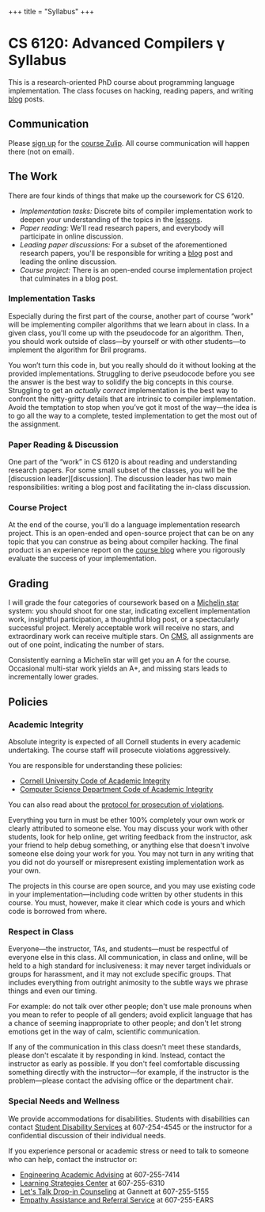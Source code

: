 +++
title = "Syllabus"
+++
# CS 6120: Advanced Compilers γ Syllabus

This is a research-oriented PhD course about programming language implementation.
The class focuses on hacking, reading papers, and writing [blog][] posts.


## Communication

Please [sign up][zulip-signup] for the [course Zulip][zulip].
All course communication will happen there (not on email).

[zulip]: https://cs6120.zulipchat.com
[zulip-signup]: https://www.cs.cornell.edu/courses/cs6120/2020fa/private/zulip.html


## The Work

There are four kinds of things that make up the coursework for CS 6120.

* *Implementation tasks:*
  Discrete bits of compiler implementation work to deepen your understanding of the topics in the [lessons][].
* *Paper reading:*
  We'll read research papers, and everybody will participate in online discussion.
* *Leading paper discussions:*
  For a subset of the aforementioned research papers, you'll be responsible for writing a [blog][] post and leading the online discussion.
* *Course project:*
  There is an open-ended course implementation project that culminates in a blog post.

[lessons]: @/lesson/_index.md
[blog]: @/blog/_index.md

### Implementation Tasks

Especially during the first part of the course, another part of course “work” will be implementing compiler algorithms that we learn about in class.
In a given class, you'll come up with the pseudocode for an algorithm.
Then, you should work outside of class—by yourself or with other students—to implement the algorithm for Bril programs.

You won’t turn this code in, but you really should do it without looking at the provided implementations.
Struggling to derive pseudocode before you see the answer is the best way to solidify the big concepts in this course.
Struggling to get an *actually correct* implementation is the best way to confront the nitty-gritty details that are intrinsic to compiler implementation.
Avoid the temptation to stop when you’ve got it most of the way—the idea is to go all the way to a complete, tested implementation to get the most out of the assignment.

### Paper Reading & Discussion

One part of the “work” in CS 6120 is about reading and understanding research papers.
For some small subset of the classes, you will be the [discussion leader][discussion].
The discussion leader has two main responsibilities: writing a blog post and facilitating the in-class discussion.

### Course Project

At the end of the course, you'll do a language implementation research project.
This is an open-ended and open-source project that can be on any topic that you can construe as being about compiler hacking.
The final product is an experience report on the [course blog][blog] where you rigorously evaluate the success of your implementation.

## Grading

I will grade the four categories of coursework based on a [Michelin star][michelin] system:
you should shoot for one star, indicating excellent implementation work, insightful participation, a thoughtful blog post, or a spectacularly successful project.
Merely acceptable work will receive no stars, and extraordinary work can receive multiple stars.
On [CMS][], all assignments are out of one point, indicating the number of stars.

Consistently earning a Michelin star will get you an A for the course.
Occasional multi-star work yields an A+, and missing stars leads to incrementally lower grades.

[michelin]: https://en.wikipedia.org/wiki/Michelin_Guide
[cms]: https://cmsx.cs.cornell.edu/


## Policies

### Academic Integrity

Absolute integrity is expected of all Cornell students in every academic undertaking. The course staff will prosecute violations aggressively.

You are responsible for understanding these policies:

- <a href="http://cuinfo.cornell.edu/Academic/AIC.html">Cornell University Code of Academic Integrity</a>
- <a href="http://www.cs.cornell.edu/ugrad/CSMajor/index.htm#ai">Computer Science Department Code of Academic Integrity</a>

You can also read about the [protocol for prosecution of violations][aiproceedings].

[aiproceedings]: http://www.theuniversityfaculty.cornell.edu/AcadInteg/index.html

Everything you turn in must be ether 100% completely your own work or clearly attributed to someone else.
You may discuss your work with other students, look for help online, get writing feedback from the instructor, ask your friend to help debug something, or anything else that doesn't involve someone else doing your work for you.
You may not turn in any writing that you did not do yourself or misrepresent existing implementation work as your own.

The projects in this course are open source, and you may use existing code in your implementation—including code written by other students in this course. You must, however, make it clear which code is yours and which code is borrowed from where.

### Respect in Class

Everyone—the instructor, TAs, and students—must be respectful of everyone else in this class. All communication, in class and online, will be held to a high standard for inclusiveness: it may never target individuals or groups for harassment, and it may not exclude specific groups. That includes everything from outright animosity to the subtle ways we phrase things and even our timing.

For example: do not talk over other people; don't use male pronouns when you mean to refer to people of all genders; avoid explicit language that has a chance of seeming inappropriate to other people; and don't let strong emotions get in the way of calm, scientific communication.

If any of the communication in this class doesn't meet these standards, please don't escalate it by responding in kind. Instead, contact the instructor as early as possible. If you don't feel comfortable discussing something directly with the instructor—for example, if the instructor is the problem—please contact the advising office or the department chair.

### Special Needs and Wellness

We provide accommodations for disabilities.
Students with disabilities can contact <a href="http://sds.cornell.edu">Student Disability Services</a> at
607-254-4545 or the instructor for a confidential discussion of their
individual needs.

If you experience personal or academic stress or need to talk to someone who can help, contact the instructor or:

- <a href="http://www.engineering.cornell.edu/student-services/academic-advising">Engineering Academic Advising</a> at 607-255-7414
- <a href="http://lsc.sas.cornell.edu">Learning Strategies Center</a> at 607-255-6310
- <a href="http://www.gannett.cornell.edu/LetsTalk">Let's Talk Drop-in Counseling</a> at Gannett at 607-255-5155
- <a href="http://ears.dos.cornell.edu">Empathy Assistance and Referral Service</a> at 607-255-EARS
